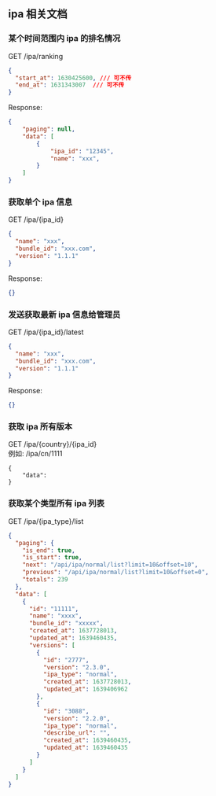 ## ipa 相关文档

### 某个时间范围内 ipa 的排名情况
GET /ipa/ranking  
```json
{
  "start_at": 1630425600, /// 可不传
  "end_at": 1631343007  /// 可不传
}
```  
Response:
```json
{
    "paging": null,
    "data": [
        {
            "ipa_id": "12345",
            "name": "xxx",
        }
    ]
}  
```


### 获取单个 ipa 信息
GET /ipa/{ipa_id}  
```json
{
  "name": "xxx",
  "bundle_id": "xxx.com",  
  "version": "1.1.1"
}
```  
Response:
```json
{}
```

### 发送获取最新 ipa 信息给管理员
GET /ipa/{ipa_id}/latest
```json
{
  "name": "xxx",
  "bundle_id": "xxx.com",  
  "version": "1.1.1"
}
```  
Response:
```json
{}
```


### 获取 ipa 所有版本
GET /ipa/{country}/{ipa_id}  
例如: /ipa/cn/1111
```
{
    "data": 
}
```


### 获取某个类型所有 ipa 列表
GET /ipa/{ipa_type}/list
```json
{
  "paging": {
    "is_end": true,
    "is_start": true,
    "next": "/api/ipa/normal/list?limit=10&offset=10",
    "previous": "/api/ipa/normal/list?limit=10&offset=0",
    "totals": 239
  },
  "data": [
    {
      "id": "11111",
      "name": "xxxx",
      "bundle_id": "xxxxx",
      "created_at": 1637728013,
      "updated_at": 1639460435,
      "versions": [
        {
          "id": "2777",
          "version": "2.3.0",
          "ipa_type": "normal",
          "created_at": 1637728013,
          "updated_at": 1639406962
        },
        {
          "id": "3088",
          "version": "2.2.0",
          "ipa_type": "normal",
          "describe_url": "",
          "created_at": 1639460435,
          "updated_at": 1639460435
        }
      ]
    }
  ]
}
```